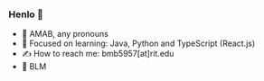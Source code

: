 ### Henlo 🐣

- 🍵 AMAB, any pronouns
- 🧠 Focused on learning: Java, Python and TypeScript (React.js)
- ✍️ How to reach me: bmb5957[at]rit.edu
- 🖤 BLM
